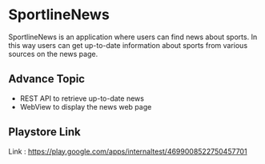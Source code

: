 # SportlineNews

SportlineNews is an application where users can find news about sports. In this way users can get up-to-date information about sports from various sources on the news page.

## Advance Topic
- REST API to retrieve up-to-date news
- WebView to display the news web page

## Playstore Link
Link : https://play.google.com/apps/internaltest/4699008522750457701
